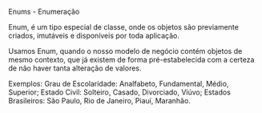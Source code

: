 Enums - Enumeração

Enum, é um tipo especial de classe, onde os objetos são previamente criados, imutáveis e disponíveis por toda aplicação.

Usamos Enum, quando o nosso modelo de negócio contém objetos de mesmo contexto, que já existem de forma pré-estabelecida com a certeza de não haver tanta alteração de valores.

Exemplos:
Grau de Escolaridade: Analfabeto, Fundamental, Médio, Superior;
Estado Civil: Solteiro, Casado, Divorciado, Viúvo;
Estados Brasileiros: São Paulo, Rio de Janeiro, Piauí, Maranhão.